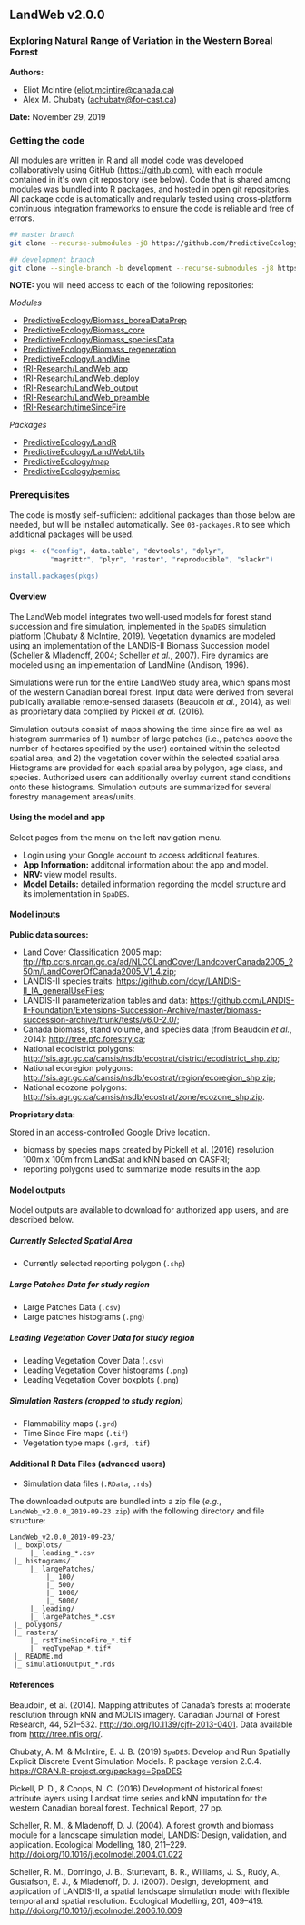## LandWeb v2.0.0

### Exploring Natural Range of Variation in the Western Boreal Forest

**Authors:**

- Eliot McIntire (eliot.mcintire@canada.ca)
- Alex M. Chubaty (achubaty@for-cast.ca)

**Date:** November 29, 2019

### Getting the code

All modules are written in R and all model code was developed collaboratively using GitHub (<https://github.com>), with each module contained in it's own git repository (see below).
Code that is shared among modules was bundled into R packages, and hosted in open git repositories.
All package code is automatically and regularly tested using cross-platform continuous integration frameworks to ensure the code is reliable and free of errors.

```bash
## master branch
git clone --recurse-submodules -j8 https://github.com/PredictiveEcology/LandWeb

## development branch
git clone --single-branch -b development --recurse-submodules -j8 https://github.com/PredictiveEcology/LandWeb
```

**NOTE:** you will need access to each of the following repositories:

_Modules_

- [PredictiveEcology/Biomass_borealDataPrep](https://github.com/PredictiveEcology/Biomass_borealDataPrep)
- [PredictiveEcology/Biomass_core](https://github.com/PredictiveEcology/Biomass_core)
- [PredictiveEcology/Biomass_speciesData](https://github.com/PredictiveEcology/Biomass_speciesData)
- [PredictiveEcology/Biomass_regeneration](https://github.com/PredictiveEcology/Biomass_regeneration)
- [PredictiveEcology/LandMine](https://github.com/PredictiveEcology/LandMine)
- [fRI-Research/LandWeb_app](https://github.com/fRI-Research/LandWeb_app)
- [fRI-Research/LandWeb_deploy](https://github.com/fRI-Research/LandWeb_deploy)
- [fRI-Research/LandWeb_output](https://github.com/fRI-Research/LandWeb_output)
- [fRI-Research/LandWeb_preamble](https://github.com/fRI-Research/LandWeb_preamble)
- [fRI-Research/timeSinceFire](https://github.com/fRI-Research/timeSinceFire)

_Packages_

- [PredictiveEcology/LandR](https://github.com/PredictiveEcology/LandR)
- [PredictiveEcology/LandWebUtils](https://github.com/PredictiveEcology/LandWebUtils)
- [PredictiveEcology/map](https://github.com/PredictiveEcology/map)
- [PredictiveEcology/pemisc](https://github.com/PredictiveEcology/pemisc)

### Prerequisites

The code is mostly self-sufficient: additional packages than those below are needed, but will be installed automatically.
See `03-packages.R` to see which additional packages will be used.

```r
pkgs <- c("config", data.table", "devtools", "dplyr",
          "magrittr", "plyr", "raster", "reproducible", "slackr")

install.packages(pkgs)
```

#### Overview

The LandWeb model integrates two well-used models for forest stand succession and fire simulation, implemented in the `SpaDES` simulation platform (Chubaty & McIntire, 2019).
Vegetation dynamics are modeled using an implementation of the LANDIS-II Biomass Succession model (Scheller & Mladenoff, 2004; Scheller *et al.*, 2007).
Fire dynamics are modeled using an implementation of LandMine (Andison, 1996).

Simulations were run for the entire LandWeb study area, which spans most of the western Canadian boreal forest.
Input data were derived from several publically available remote-sensed datasets (Beaudoin *et al.*, 2014), as well as proprietary data complied by Pickell *et al.* (2016).

Simulation outputs consist of maps showing the time since fire as well as histogram summaries of 1) number of large patches (i.e., patches above the number of hectares specified by the user) contained within the selected spatial area; and 2) the vegetation cover within the selected spatial area.
Histograms are provided for each spatial area by polygon, age class, and species.
Authorized users can additionally overlay current stand conditions onto these histograms.
Simulation outputs are summarized for several forestry management areas/units.

#### Using the model and app

Select pages from the menu on the left navigation menu.

- Login using your Google account to access additional features.
- **App Information:** additonal information about the app and model.
- **NRV:** view model results.
- **Model Details:** detailed information regording the model structure and its implementation in `SpaDES`.

#### Model inputs

**Public data sources:**

- Land Cover Classification 2005 map: ftp://ftp.ccrs.nrcan.gc.ca/ad/NLCCLandCover/LandcoverCanada2005_250m/LandCoverOfCanada2005_V1_4.zip;
- LANDIS-II species traits: https://github.com/dcyr/LANDIS-II_IA_generalUseFiles;
- LANDIS-II parameterization tables and data: https://github.com/LANDIS-II-Foundation/Extensions-Succession-Archive/master/biomass-succession-archive/trunk/tests/v6.0-2.0/;
- Canada biomass, stand volume, and species data (from Beaudoin *et al.*, 2014): http://tree.pfc.forestry.ca;
- National ecodistrict polygons: http://sis.agr.gc.ca/cansis/nsdb/ecostrat/district/ecodistrict_shp.zip;
- National ecoregion polygons: http://sis.agr.gc.ca/cansis/nsdb/ecostrat/region/ecoregion_shp.zip;
- National ecozone polygons: http://sis.agr.gc.ca/cansis/nsdb/ecostrat/zone/ecozone_shp.zip.

**Proprietary data:** 

Stored in an access-controlled Google Drive location.

- biomass by species maps created by Pickell et al. (2016) resolution 100m x 100m from LandSat and kNN based on CASFRI;
- reporting polygons used to summarize model results in the app.

#### Model outputs

Model outputs are available to download for authorized app users, and are described below.

##### Currently Selected Spatial Area

- Currently selected reporting polygon (`.shp`)

##### Large Patches Data for study region

- Large Patches Data (`.csv`)
- Large patches histograms (`.png`)

##### Leading Vegetation Cover Data for study region

- Leading Vegetation Cover Data (`.csv`)
- Leading Vegetation Cover histograms (`.png`)
- Leading Vegetation Cover boxplots (`.png`)

##### Simulation Rasters (cropped to study region)

- Flammability maps (`.grd`)
- Time Since Fire maps (`.tif`)
- Vegetation type maps (`.grd`, `.tif`)

#### Additional R Data Files (advanced users)

- Simulation data files (`.RData`, `.rds`)

The downloaded outputs are bundled into a zip file (*e.g.*, `LandWeb_v2.0.0_2019-09-23.zip`) with the following directory and file structure:

```
LandWeb_v2.0.0_2019-09-23/
 |_ boxplots/
     |_ leading_*.csv
 |_ histograms/
     |_ largePatches/
         |_ 100/
         |_ 500/
         |_ 1000/
         |_ 5000/
     |_ leading/
     |_ largePatches_*.csv
 |_ polygons/
 |_ rasters/
     |_ rstTimeSinceFire_*.tif
     |_ vegTypeMap_*.tif*
 |_ README.md
 |_ simulationOutput_*.rds
```

#### References

Beaudoin, et al. (2014). Mapping attributes of Canada’s forests at moderate resolution through kNN and MODIS imagery. Canadian Journal of Forest Research, 44, 521–532. http://doi.org/10.1139/cjfr-2013-0401. Data available from http://tree.nfis.org/.

Chubaty, A. M. & McIntire, E. J. B. (2019) `SpaDES`: Develop and Run Spatially Explicit Discrete Event Simulation Models. R package version 2.0.4.
https://CRAN.R-project.org/package=SpaDES

Pickell, P. D., & Coops, N. C. (2016) Development of historical forest attribute layers using Landsat time series and kNN imputation for the western Canadian boreal forest. Technical Report, 27 pp.

Scheller, R. M., & Mladenoff, D. J. (2004). A forest growth and biomass module for a landscape simulation model, LANDIS: Design, validation, and application. Ecological Modelling, 180, 211–229. http://doi.org/10.1016/j.ecolmodel.2004.01.022

Scheller, R. M., Domingo, J. B., Sturtevant, B. R., Williams, J. S., Rudy, A., Gustafson, E. J., & Mladenoff, D. J. (2007). Design, development, and application of LANDIS-II, a spatial landscape simulation model with flexible temporal and spatial resolution. Ecological Modelling, 201, 409–419. http://doi.org/10.1016/j.ecolmodel.2006.10.009
